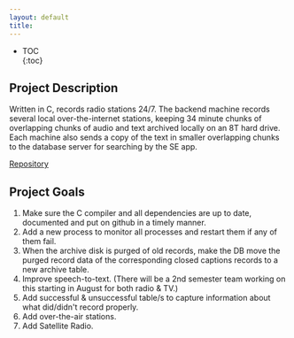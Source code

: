 ```yaml
---
layout: default
title: 
---  
```



* TOC  
{:toc}  
  

## Project Description

Written in C, records radio stations 24/7. The backend machine records several local over-the-internet stations, keeping 34 minute chunks of overlapping chunks of audio and text archived locally on an 8T hard drive. Each machine also sends a copy of the text in smaller overlapping chunks to the database server for searching by the SE app.


[Repository](https://github.com/MrElectrify/cs495-website)

## Project Goals

1.	Make sure the C compiler and all dependencies are up to date, documented and put on github in a timely manner.
2.	Add a new process to monitor all processes and restart them if any of them fail.
3.	When the archive disk is purged of old records, make the DB move the purged record data of the corresponding closed captions records to a new archive table.
4.	Improve speech-to-text. (There will be a 2nd semester team working on this starting in August for both radio & TV.)
5.	Add successful & unsuccessful table/s to capture information about what did/didn't record properly.
6.	Add over-the-air stations.
7.	Add Satellite Radio.
